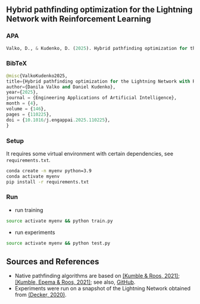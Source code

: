 ## Hybrid pathfinding optimization for the Lightning Network with Reinforcement Learning

### APA

```python
Valko, D., & Kudenko, D. (2025). Hybrid pathfinding optimization for the Lightning Network with Reinforcement Learning. Engineering Applications of Artificial Intelligence, https://doi.org/10.1016/j.engappai.2025.110225
```

### BibTeX
```python
@misc{ValkoKudenko2025,
title={Hybrid pathfinding optimization for the Lightning Network with Reinforcement Learning}, 
author={Danila Valko and Daniel Kudenko},
year={2025},
journal = {Engineering Applications of Artificial Intelligence},
month = {4},
volume = {146},
pages = {110225},
doi = {10.1016/j.engappai.2025.110225},
}
```

### Setup
It requires some virtual environment with certain dependencies, see `requirements.txt`.
```sh
conda create -n myenv python=3.9
conda activate myenv
pip install -r requirements.txt 
```

### Run
* run training
```sh
source activate myenv && python train.py
```
* run experiments
```sh
source activate myenv && python test.py
```

## Sources and References

- Native pathfinding algorithms are based on [[Kumble & Roos, 2021]](https://ieeexplore.ieee.org/document/9566199); [[Kumble, Epema & Roos, 2021]](https://arxiv.org/pdf/2107.10070.pdf); see also, [GitHub](https://github.com/SatwikPrabhu/Attacking-Lightning-s-anonymity).
- Experiments were run on a snapshot of the Lightning Network obtained from [(Decker, 2020)](https://github.com/lnresearch/topology).


